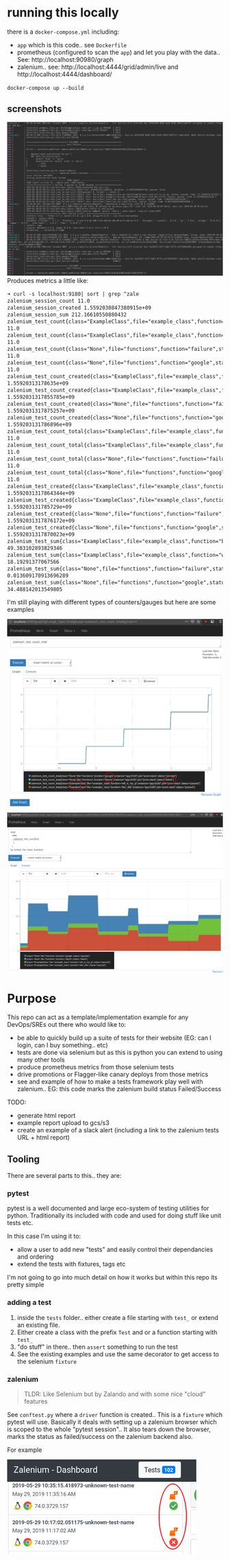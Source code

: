 # running this locally

there is a `docker-compose.yml` including:
- `app` which is this code.. see `Dockerfile`
- prometheus (configured to scan the `app`) and let you play with the data.. See: http://localhost:90980/graph
- zalenium.. see: http://localhost:4444/grid/admin/live and http://localhost:4444/dashboard/

`docker-compose up --build`


## screenshots

![running](docs/img/pytests-sample-run.png)
Produces metrics a little like:
```
➜ curl -s localhost:9180| sort | grep ^zale
zalenium_session_count 11.0
zalenium_session_created 1.5592030847380915e+09
zalenium_session_sum 212.16610550880432
zalenium_test_count{class="ExampleClass",file="example_class",function="bbc_title",status="passed"} 11.0
zalenium_test_count{class="ExampleClass",file="example_class",function="wtf_is_my_ip",status="passed"} 11.0
zalenium_test_count{class="None",file="functions",function="failure",status="failed"} 11.0
zalenium_test_count{class="None",file="functions",function="google",status="passed"} 11.0
zalenium_test_count_created{class="ExampleClass",file="example_class",function="bbc_title",status="passed"} 1.55920313178635e+09
zalenium_test_count_created{class="ExampleClass",file="example_class",function="wtf_is_my_ip",status="passed"} 1.5592031317855785e+09
zalenium_test_count_created{class="None",file="functions",function="failure",status="failed"} 1.5592031317875257e+09
zalenium_test_count_created{class="None",file="functions",function="google",status="passed"} 1.559203131786896e+09
zalenium_test_count_total{class="ExampleClass",file="example_class",function="bbc_title",status="passed"} 11.0
zalenium_test_count_total{class="ExampleClass",file="example_class",function="wtf_is_my_ip",status="passed"} 11.0
zalenium_test_count_total{class="None",file="functions",function="failure",status="failed"} 11.0
zalenium_test_count_total{class="None",file="functions",function="google",status="passed"} 11.0
zalenium_test_created{class="ExampleClass",file="example_class",function="bbc_title",status="passed"} 1.5592031317864344e+09
zalenium_test_created{class="ExampleClass",file="example_class",function="wtf_is_my_ip",status="passed"} 1.559203131785729e+09
zalenium_test_created{class="None",file="functions",function="failure",status="failed"} 1.5592031317876172e+09
zalenium_test_created{class="None",file="functions",function="google",status="passed"} 1.5592031317870023e+09
zalenium_test_sum{class="ExampleClass",file="example_class",function="bbc_title",status="passed"} 49.383102893829346
zalenium_test_sum{class="ExampleClass",file="example_class",function="wtf_is_my_ip",status="passed"} 18.19291377067566
zalenium_test_sum{class="None",file="functions",function="failure",status="failed"} 0.013609170913696289
zalenium_test_sum{class="None",file="functions",function="google",status="passed"} 34.488142013549805
```

I'm still playing with different types of counters/gauges but here are some examples


![img](docs/img/pytests-prom-labels.png)
![img](docs/img/pytests-prom-timings.png)

# Purpose

This repo can act as a template/implementation example for any DevOps/SREs out there who would like to:
- be able to quickly build up a suite of tests for their website (EG: can I login, can I buy something.. etc)
- tests are done via selenium but as this is python you can extend to using many other tools
- produce prometheus metrics from those selenium tests
- drive promotions or Flagger-like canary deploys from those metrics
- see and example of how to make a tests framework play well with zalenium.. EG: this code marks the zalenium build status Failed/Success

TODO:
- generate html report
- example report upload to gcs/s3
- create an example of a slack alert (including a link to the zalenium tests URL + html report)


## Tooling

There are several parts to this.. they are:

### pytest
pytest is a well documented and large eco-system of testing utilities for python. Traditionally its included with code and used for doing stuff like unit tests etc.

In this case I'm using it to:

- allow a user to add new "tests" and easily control their dependancies and ordering
- extend the tests with fixtures, tags etc

I'm not going to go into much detail on how it works but within this repo its pretty simple

### adding a test
1. inside the `tests` folder..  either create a file starting with `test_` or extend an existing file.
2. Either create a class with the prefix `Test` and or a function starting with `test_`
3. "do stuff" in there.. then `assert` something to run the test
4. See the existing examples and use the same decorator to get access to the selenium `fixture`


### zalenium
> TLDR: Like Selenium but by Zalando and with some nice "cloud" features

See `conftest.py` where a `driver` function is created.. This is a `fixture` which pytest will use.
Basically it deals with setting up a zalenium browser which is scoped to the whole "pytest session"..
It also tears down the browser, marks the status as failed/success on the zalenium backend also.

For example

![status](docs/img/pytests-zalenium-status.png)



